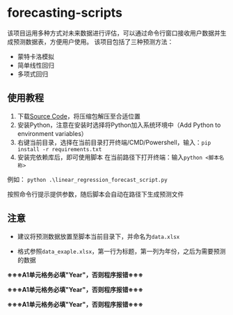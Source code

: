 # forecasting-scripts
该项目运用多种方式对未来数据进行评估，可以通过命令行窗口接收用户数据并生成预测数据表，方便用户使用。
该项目包括了三种预测方法：
+ 蒙特卡洛模拟
+ 简单线性回归
+ 多项式回归
## 使用教程
1. 下载[Source Code](https://github.com/tentyou/forecasting-scripts/releases)，将压缩包解压至合适位置
2. 安装Python，注意在安装时选择将Python加入系统环境中（Add Python to environment variables）
3. 右键当前目录，选择在当前目录打开终端/CMD/Powershell，输入：```pip install -r requirements.txt```
4. 安装完依赖库后，即可使用脚本
	在当前路径下打开终端：输入```python <脚本名称>```

例如：
	```python .\linear_regression_forecast_script.py```

按照命令行提示提供参数，随后脚本会自动在路径下生成预测文件


## 注意
+ 建议将预测数据放置至脚本当前目录下，并命名为```data.xlsx```

+ 格式参照```data_exaple.xlsx```，第一行为标题，第一列为年份，之后为需要预测的数据

**※※※A1单元格务必填"Year"，否则程序报错※※※**

**※※※A1单元格务必填"Year"，否则程序报错※※※**

**※※※A1单元格务必填"Year"，否则程序报错※※※**

